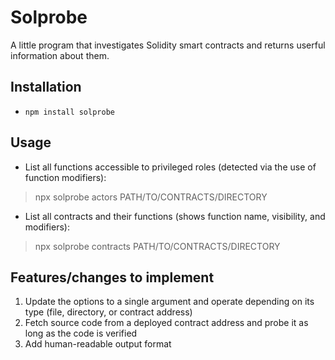 # Solprobe
A little program that investigates Solidity smart contracts and returns userful information about them.

## Installation
- `npm install solprobe`

## Usage
- List all functions accessible to privileged roles (detected via the use of function modifiers):
> npx solprobe actors PATH/TO/CONTRACTS/DIRECTORY

- List all contracts and their functions (shows function name, visibility, and modifiers):
> npx solprobe contracts PATH/TO/CONTRACTS/DIRECTORY

## Features/changes to implement
1. Update the options to a single argument and operate depending on its type (file, directory, or contract address)
2. Fetch source code from a deployed contract address and probe it as long as the code is verified
3. Add human-readable output format
